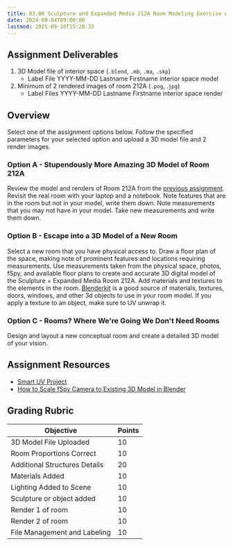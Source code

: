 ```yaml
---
title: 03.06 Sculpture and Expanded Media 212A Room Modeling Exercise Assignment
date: 2024-09-04T09:00:00
lastmod: 2025-09-20T15:20:33
---
```


## Assignment Deliverables

1. 3D Model file of interior space (`.blend`, `.mb`, `.ma`, `.skp`)
   - Label File YYYY-MM-DD Lastname Firstname interior space model
2. Minimum of 2 rendered images of room 212A (`.png`, .`jpg`)
   - Label Files YYYY-MM-DD Lastname Firstname interior space render

## Overview

Select one of the assignment options below. Follow the specified parameters for your selected option and upload a 3D model file and 2 render images.

### Option A - Stupendously More Amazing 3D Model of Room 212A

Review the model and renders of Room 212A from the [previous assignment](../03-floor-plan-to-3d-model/03-06-sculpture-and-expanded-media-room-212a-modeling-exercise-assignment.md). Revisit the real room with your laptop and a notebook. Note features that are in the room but not in your model, write them down. Note measurements that you may not have in your model. Take new measurements and write them down.

### Option B - Escape into a 3D Model of a New Room

Select a new room that you have physical access to.
Draw a floor plan of the space, making note of prominent features and locations requiring measurements. Use measurements taken from the physical space, photos, fSpy, and available floor plans to create and accurate 3D digital model of the Sculpture + Expanded Media Room 212A. Add materials and textures to the elements in the room. [Blenderkit](../../../../3d-modeling/blender/install-blenderkit-blender.md) is a good source of materials, textures, doors, windows, and other 3d objects to use in your room model. If you apply a texture to an object, make sure to UV unwrap it.

### Option C - Rooms? Where We're Going We Don't Need Rooms

Design and layout a new conceptual room and create a detailed 3D model of your vision.

## Assignment Resources

- [Smart UV Project](../../../../3d-modeling/blender/smart-uv-project-blender.md)
- [How to Scale fSpy Camera to Existing 3D Model in Blender](../../../../3d-modeling/blender/scale-fspy-camera-to-existing-3d-model-in-blender.md)

## Grading Rubric

<div class="responsive-table-markdown">

| Objective                     | Points |
| ----------------------------- | ------ |
| 3D Model File Uploaded        | 10     |
| Room Proportions Correct      | 10     |
| Additional Structures Details | 20     |
| Materials Added               | 10     |
| Lighting Added to Scene       | 10     |
| Sculpture or object added     | 10     |
| Render 1 of room              | 10     |
| Render 2 of room              | 10     |
| File Management and Labeling  | 10     |

</div>
